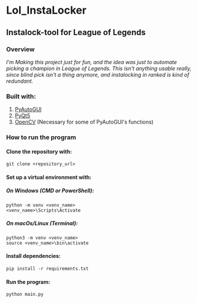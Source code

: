 # Lol_InstaLocker
## Instalock-tool for League of Legends

### Overview
*I'm Making this project just for fun, and the idea was just to automate picking a champion in League of Legends. This isn't anything usable really, since blind pick isn't a thing anymore, and instalocking in ranked is kind of redundant.*

### Built with:
  1. [PyAutoGUI](https://pyautogui.readthedocs.io/en/latest/)
  2. [PyQt5](https://pypi.org/project/PyQt5/)
  3. [OpenCV](https://opencv.org/) (Necessary for some of PyAutoGUI's functions)

### How to run the program

#### Clone the repository with:
  ```git clone <repository_url>```

#### Set up a virtual environment with:
  ##### On Windows (CMD or PowerShell):
```python -m venv <venv_name>```<br>
```<venv_name>\Scripts\Activate```
  ##### On macOs/Linux (Terminal):
```python3 -m venv <venv_name>```<br>
```source <venv_name>\bin\activate```

#### Install dependencies:
  ```pip install -r requirements.txt```

#### Run the program:
  ```python main.py```
  

